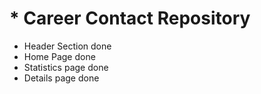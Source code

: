 # * Career Contact Repository
* Header Section done
* Home Page done
* Statistics page done
* Details page done
